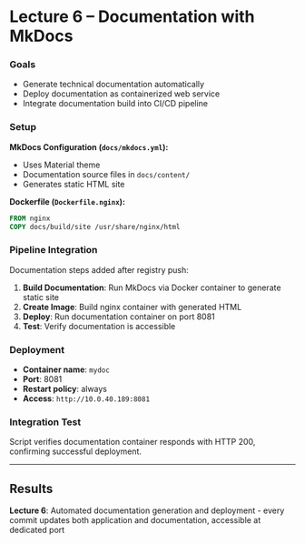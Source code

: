# Lecture 6 – Documentation with MkDocs

### Goals
- Generate technical documentation automatically
- Deploy documentation as containerized web service
- Integrate documentation build into CI/CD pipeline

### Setup

**MkDocs Configuration (`docs/mkdocs.yml`):**
- Uses Material theme
- Documentation source files in `docs/content/`
- Generates static HTML site

**Dockerfile (`Dockerfile.nginx`):**
```dockerfile
FROM nginx
COPY docs/build/site /usr/share/nginx/html
```

### Pipeline Integration
Documentation steps added after registry push:

1. **Build Documentation**: Run MkDocs via Docker container to generate static site
2. **Create Image**: Build nginx container with generated HTML
3. **Deploy**: Run documentation container on port 8081
4. **Test**: Verify documentation is accessible

### Deployment
- **Container name**: `mydoc`
- **Port**: 8081
- **Restart policy**: always
- **Access**: `http://10.0.40.189:8081`

### Integration Test
Script verifies documentation container responds with HTTP 200, confirming successful deployment.

---

## Results
**Lecture 6**: Automated documentation generation and deployment - every commit updates both application and documentation, accessible at dedicated port